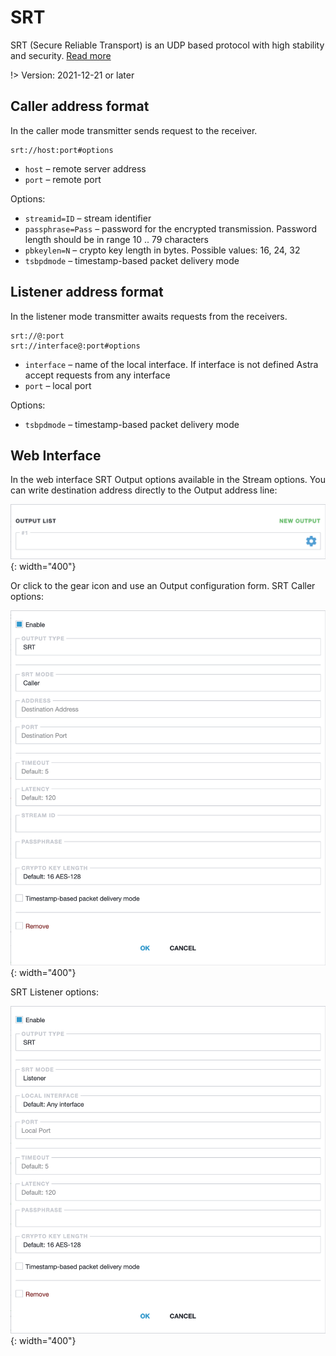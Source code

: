 # SRT

SRT (Secure Reliable Transport) is an UDP based protocol with high stability and security.
[Read more](/en/book/delivery/srt)

!> Version: 2021-12-21 or later

## Caller address format

In the caller mode transmitter sends request to the receiver.

```
srt://host:port#options
```

- `host` – remote server address
- `port` – remote port

Options:

- `streamid=ID` – stream identifier
- `passphrase=Pass` – password for the encrypted transmission. Password length should be in range 10 .. 79 characters
- `pbkeylen=N` – crypto key length in bytes. Possible values: 16, 24, 32
- `tsbpdmode` – timestamp-based packet delivery mode

## Listener address format

In the listener mode transmitter awaits requests from the receivers.

```
srt://@:port
srt://interface@:port#options
```

- `interface` – name of the local interface. If interface is not defined Astra accept requests from any interface
- `port` – local port

Options:

- `tsbpdmode` – timestamp-based packet delivery mode

## Web Interface

In the web interface SRT Output options available in the Stream options. You can write destination address directly to the Output address line:

![Output address](output-list-696w.png){: width="400"}

Or click to the gear icon and use an Output configuration form. SRT Caller options:

![SRT Caller Output options](srt-caller-696w.png){: width="400"}

SRT Listener options:

![SRT Listener Output options](srt-listener-696w.png){: width="400"}
